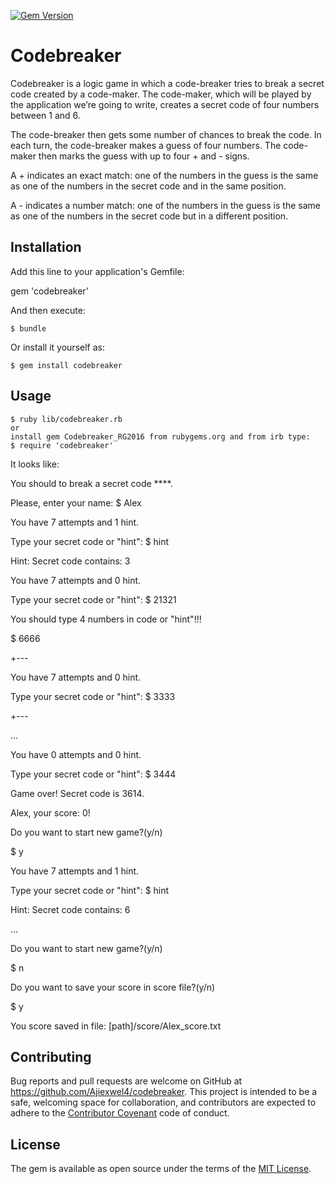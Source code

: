 [![Gem Version](https://badge.fury.io/rb/Codebreaker_RG2016.svg)](https://badge.fury.io/rb/Codebreaker_RG2016)

# Codebreaker

Codebreaker is a logic game in which a code-breaker tries to break a secret code created by a code-maker. The code-maker, which will be played by the application we’re going to write, creates a secret code of four numbers between 1 and 6.


The code-breaker then gets some number of chances to break the code. In each turn, the code-breaker makes a guess of four numbers. The code-maker then marks the guess with up to four + and - signs.


A + indicates an exact match: one of the numbers in the guess is the same as one of the numbers in the secret code and in the same position.


A - indicates a number match: one of the numbers in the guess is the same as one of the numbers in the secret code but in a different position.

## Installation

Add this line to your application's Gemfile:

gem 'codebreaker'

And then execute:

    $ bundle

Or install it yourself as:

    $ gem install codebreaker

## Usage

	$ ruby lib/codebreaker.rb
	or
	install gem Codebreaker_RG2016 from rubygems.org and from irb type: 
	$ require 'codebreaker'

	
It looks like:
	
You should to break a secret code ****.

Please, enter your name: $ Alex

You have 7 attempts and 1 hint.

Type your secret code or "hint": $ hint

Hint: Secret code contains: 3

You have 7 attempts and 0 hint.

Type your secret code or "hint":  $ 21321

You should type 4 numbers in code or "hint"!!!

$ 6666

+---

You have 7 attempts and 0 hint.

Type your secret code or "hint": $ 3333

+---


...


You have 0 attempts and 0 hint.

Type your secret code or "hint": $ 3444

Game over! Secret code is 3614.

Alex, your score: 0!

Do you want to start new game?(y/n)

$ y

You have 7 attempts and 1 hint.

Type your secret code or "hint": $ hint

Hint: Secret code contains: 6


...


Do you want to start new game?(y/n)

$ n

Do you want to save your score in score file?(y/n)

$ y

You score saved in file: [path]/score/Alex_score.txt


## Contributing

Bug reports and pull requests are welcome on GitHub at https://github.com/Ajiexwel4/codebreaker. This project is intended to be a safe, welcoming space for collaboration, and contributors are expected to adhere to the [Contributor Covenant](http://contributor-covenant.org) code of conduct.


## License

The gem is available as open source under the terms of the [MIT License](http://opensource.org/licenses/MIT).

